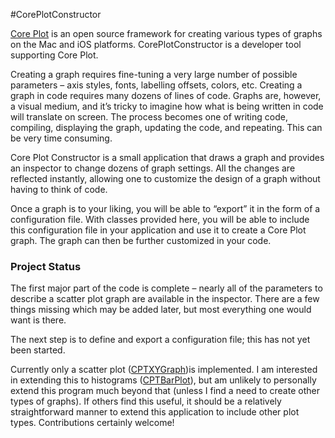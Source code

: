 #CorePlotConstructor

[Core Plot](https://github.com/core-plot/core-plot) is an open source framework for creating various types of graphs on the Mac and iOS platforms. CorePlotConstructor is a developer tool supporting Core Plot.

Creating a graph requires fine-tuning a very large number of possible parameters – axis styles, fonts, labelling offsets, colors, etc. Creating a graph in code requires many dozens of lines of code. Graphs are, however, a visual medium, and it’s tricky to imagine how what is being written in code will translate on screen. The process becomes one of writing code, compiling, displaying the graph, updating the code, and repeating. This can be very time consuming. 

Core Plot Constructor is a small application that draws a graph and provides an inspector to change dozens of graph settings. All the changes are reflected instantly, allowing one to customize the design of a graph without having to think of code.

Once a graph is to your liking, you will be able to “export” it in the form of a configuration file. With classes provided here, you will be able to include this configuration file in your application and use it to create a Core Plot graph. The graph can then be further customized in your code.

### Project Status

The first major part of the code is complete – nearly all of the parameters to describe a scatter plot graph are available in the inspector. There are a few things missing which may be added later, but most everything one would want is there.

The next step is to define and export a configuration file; this has not yet been started.

Currently only a scatter plot ([CPTXYGraph](http://core-plot.github.io/MacOS/interface_c_p_t_x_y_graph.html))is implemented. I am interested in extending this to histograms ([CPTBarPlot](http://core-plot.github.io/MacOS/interface_c_p_t_bar_plot.html)), but am unlikely to personally extend this program much beyond that (unless I find a need to create other types of graphs). If others find this useful, it should be a relatively straightforward manner to extend this application to include other plot types. Contributions certainly welcome!